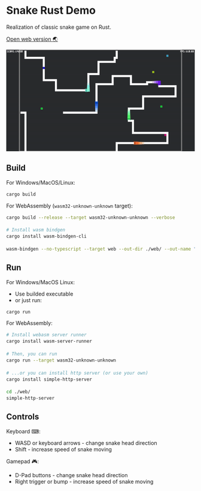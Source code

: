 # Snake Rust Demo

Realization of classic snake game on Rust.

[Open web version 🌏](https://mvodya.github.io/snake-rs/)

![demo](snake-rs-demo.gif)

## Build

For Windows/MacOS/Linux:

```bash
cargo build
```

For WebAssembly (`wasm32-unknown-unknown` target):

```bash
cargo build --release --target wasm32-unknown-unknown --verbose

# Install wasm bindgen
cargo install wasm-bindgen-cli

wasm-bindgen --no-typescript --target web --out-dir ./web/ --out-name "${PROJECT_NAME}" ./target/wasm32-unknown-unknown/release/${PROJECT_NAME}.wasm
```

## Run

For Windows/MacOS Linux:

* Use builded executable
* or just run:

```bash
cargo run
```

For WebAssembly:

```bash
# Install webasm server runner
cargo install wasm-server-runner

# Then, you can run
cargo run --target wasm32-unknown-unknown

# ...or you can install http server (or use your own)
cargo install simple-http-server

cd ./web/
simple-http-server
```

## Controls

Keyboard ⌨:

* WASD or keyboard arrows - change snake head direction
* Shift - increase speed of snake moving

Gamepad 🎮:
* D-Pad buttons - change snake head direction
* Right trigger or bump - increase speed of snake moving
